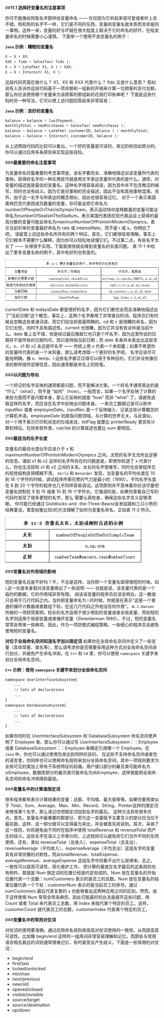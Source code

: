 ##**11.1 选择好变量名的注意事项**

你可不能像给狗取名字那样给变量命名 —— 仅仅因为它听起来很可爱或者听上去不错。狗和狗的名字不一样，它们是不同的东西，变量和变量名就本质而言却是同一事物。这样一来，变量的好与坏就在很大程度上取决于它的命名的好坏。在给变量命名的时候需要小心谨慎。
下面举一个使用不良变量名的例子：

**`Java` 示例：糟糕的变量名**
```python
X = X + XX;
XXX = fido + SalesTax( fido );
X = X + LateFee( X1, X ) + XXX;
X = X + Interest( X1, X );
```
这段代码究竟在做什么？ X1、XX 和 XXX 代表什么？ fido 又是什么意思？ 假如说有人告诉你这段代码基于一项余额和一组新的开销来计算一位顾客的支付总额，那么你应该使用哪个变量来为该顾客的那组新的花销打印账单呢？
下面是这些代码的另一种写法，它可以使上述问题回答起来非常容易：

**`Java` 示例：良好的变量名**
```python
balance = balance + lastPayment;
monthlyTotal = newPurchases + SalesTax( newPurchases );
balance = balance + LateFee( customerID, balance ) + monthlyTotal;
balance = balance + Interest( customerID, balance );
```
从上述两段代码的比较可以看出，一个好的变量是可读的，易记的和恰如其分的。你可以通过应用多条原则来实现这些目标。

###**最重要的命名注意事项**

为变量命名时最重要的考虑事项是，该名字要完全、准确地描述出该变量所代表的事物。获得好名字的一种实用技巧就是用文字表达变量所代表的是什么。通常，对变量的描述就是最佳的变量名。这种名字很容易阅读，因为其中并不包含晦涩的缩写，同时也没有歧义。因为它是对事物的完全描述，因此不会和其他事物混淆。另外，由于这一名字与所表达的概念相似，因此也很容易记忆。
对于一个表示美国奥林匹克代表团成员数量的变量，你可能会把它命名为numberOfPeopleOnTheUsOlympicTeam。表示运动场中座椅数量的变量可能会命名为numberOfSeatsInTheStadium。表示某国代表团在现代奥运会上获得的最高分数的变量可能会命名为maximunNumberOfPointsInModernOlympics。表示当前利率的变量最好命名为 rate 或 interestRate，而不是 r 或 x。你明白了吧。
请留意上述这些命名所共有的两个特征。首先，它们都很容易理解。事实上它们根本不需要什么解释，因为你可以轻松地读懂它们。不过第二点，有些名字太长了 —— 长得很不实用。下面我很快就会降到变量名的长度问题。
表 11-1 中给出了更多变量名称的例子，其中有好的也有差的。

![table 11-1](/image/11-1.png)

currentDate 和 todaysDate 都是很好的名字，因为它们都完全而且准确地描述出了“当前日期”这个概念。事实上，这两个名字都用了非常直白的词。程序员们有时候会忽略这些普通词语，而它们往往却是最明确的。cd 和 c 是很糟的命名，因为它们太短，同时不具有描述性。current 也很糟，因为它并没有告诉你是当前什么。date 看上去不错，但是经过最后推敲它也只是个坏名字，因为这里所说的日期并不是所有的日期均可，而只是特指当前日期；而 date 本身并未表达出这层含义。x、x1 和 x2 永远是坏名字 —— 传统上用 x 代表一个未知量；如果不希望你的变量所代表的是一个未知量，那么请考虑取一个更好的名字吧。
名字应该尽可能地明确。像 x、temp、i 这些名字都泛泛得可以用于多种目的，它们并没有像应该的那样提供足够信息，因此通常都是命名上的败笔。

###**以问题为导向**

一个好记的名字反映的通常都是问题，而不是解决方案。一个好名字通常表达的是 “什么”（what），而不是 “如何”（how）。一般而言，如果一个名字反映了计算的某些方面而不是问题本身，那么它反映的就是 “how” 而非 “what” 了。请避免选取这样的名字，而应该在名字中反映出问题本身。
一条员工数据记录可以称作 inputRec 或者 employeeDate。inputRec 是一个反映输入、记录这些计算概念的计算机术语。employeeDate 则直指问题领域，与计算的世界无关。与此类似，对一个用于表示打印机状态的位域来说，bitFlag 就要比 printerReady 更具有计算机特征。在财务软件里，calcVal 的计算痕迹也要比 sum 更明显。

###**最适当的名字长度**

变量名的最佳长度似乎应该介于 x 和 maximumNumberOfPointsInModernOlympics 之间。太短的名字无法传达足够的信息。诸如 x1 和 x2 这样的名字所存在的问题是是，即使你知道了 x 代表什么，你也无法获知 x1 和 x2 之间的关系。太长的名字很难写，同时也会使程序员的视觉结构变得模糊不清。
`Gorla` 和 `Benander` 发现，当变量名的平均长度在 10 到 16 个字符的时候，调试程序所需花费的气力是最小的（1990）。平均名字长度在 8 到 20 个字符的程序也几乎同样容易调试。这项原则并不意味着你应该尽量吧变量名控制在 9 到 15 或者 10 到 16 个字符长。它强调的是，如果你查看自己写的代码时发现了很多更短的名字，那么 需要认真检查，确保这些名字含义足够清晰。
你可能已经通过 Goildlocks-and -the-Three-Bears(金发姑娘和三只小熊的经典童话，寓意权衡比较)的方法理解了如何为变量名命名，正如表 11-2 所示。

![table 11-2](/image/11-2.png)

###**变量名对作用域的影响**

短的变量名总是不好吗？不，不总是这样。当你把一个变量名取得很短的时候，如 i,这一长度本身就对该变量做出了一些说明  —— 也就是说，该变量代表的是一个临时的数据，它的作用域非常有限。
阅读该变量的程序员应该会明白，这一数值只会用于几行代码之内。当你把变量命名为 i 的时候，你就是在表示“这是一个普通的循环计数器或者数组下标，在这几行代码之外他没任何作用”。
`W.J.Hansen` 所做的一项研究表明，较长的名字适用于很少用到的变量或者全局变量，而较短的名字则适用于局部变量或者循环变量（Shneiderman 1980）。不过，短的变量名常常会带来一些麻烦，因此，作为一项防御式编程策略，一些细心的程序员会避免使用短的变量名。

**对位于全局命名空间知道名字加以限定词**   如果你在全局命名空间中定义了一些变量（具体常量、类名等），那么请考虑你是否需要采用这种方式对全局命名空间进行划分，并避免产生命名冲突。在 `C++` 和 `C#` 里，你可以使用 `namespace` 关键字来划分全局命名空间。

**`C++` 示例：使用 `namespace` 关键字来划分全局命名空间**
```python
namespace UserInterfaceSubsystem{
    ...
    // lots of declarations
    ...
}
namespace DatabaseSubsystem{
    ...
    // lots of declarations
    ...
}
```
如果你同时在 UserInterfaceSubsystem 和 DatabaseSubsystem 命名空间里声明了 Employee 类，那么你可以通过写 UserInterfaceSubsystem：：Employee 或者 DatabaseSubsystem：：Employee 来确定引用哪一个 Employee。在 `Java` 中，你也可以通过使用包来达到同样的目的。
在这些不支持命名空间或者包的语言里，你同样也可以使用命名规则来划分全局命名空间。其中一项规则要求为全局可见的类加上带有子系统特征的前缀。用户接口部分的雇员类可能命名为 uiEmployee，数据库部分的雇员类可能命名为dbEmployee，这样做能把全局命名空间的命名冲突降到最低。

###**变量名中的计算值限定词**

很多程序都有表示计算结果的变量：总额、平均值、最大值等等。如果你要用类似于 Total、Sum、Average、Max、Min、Record、String、Pointer这样的限定词来修改某个名字，那么请记住吧限定词加到名字的最后。
这种方法具有很多优点。首先，变量名中最重要的那部分，即为这一变量赋予主要含义的部分应当位于最前面，这样，这一部分就可以显得最为突出，并会被首先阅读到。其次，采纳了这一规则，你将避免由于同时在程序中使用 totalRevenue 和 revenueTotal 而产生的歧义。这些名字在语义上市等价的，上述规则可以避免将它们当作不同的东西使用。还有，类似 revenueTotal（总收入）、expenseTotal（总支出）、revenueAverage（平均收入）、expenseAverage（平均支出）这组名字的变量具有非常优雅的对称性。而从totalRevenue、totalExpense、averageRevenue、averageExpense 这组名字中则看不出什么规律来。总之，一致性可以提高可读性，简化维护工作。
把计算的量放在名字最后的这条规则也有例外，那就是 Num 限定词的位置已经是约定俗成的。Num 放在变量名的开始位置代表一个总数：numCustomers 表示的是员工的总数。Num 放在变量名的结束位置代表一个下标：customerNum 表示的是当前员工的序号。通过 numCustomers 最后代表复数的 s 也能够看出这两种应用之间的区别。然而，由于这样使用 Num 常常会带来麻烦，因此可能最好的办法是避开这些问题，用 Count 或者 Total 来代表员工总数，用 Index 来指代某个特定的员工。这样，customerCount 就代表员工的总数，customerIndex 代表某个特定的员工。

###**变量名中的常用对仗词**

对仗词的使用要准确。通过应用命名规则来提高对仗词使用的一致性，从而提高其可读性。比如像 begin/end 这样的一组用词非常容易理解和记忆。而那些与常用语言相去甚远的词则通常很难记忆，有时甚至会产生歧义。下面是一些常用的对仗词：
* begin/end
* first/last
* locked/unlocked
* min/max
* next/previous
* new/old
* opened/closed
* visible/invisible
* source/target
* source/destination
* up/down
